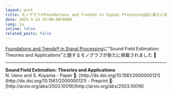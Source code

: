 ```yaml
---
layout: post
title: モノグラフがFoundations and Trends® in Signal Processing誌に新たに掲載されました 🎉 
date: 2025-3-14 10:00:00+0900
lang: ja
inline: false
related_posts: false
---
```


[Foundations and Trends® in Signal Processing](http://dx.doi.org/10.1561/2000000121)に"Sound Field Estimation: Theories and Applications"と題するモノグラフが新たに掲載されました 🎉 

***

<div style="font-weight:bolder">Sound Field Estimation: Theories and Applications</div>
N. Ueno and S. Koyama
- Paper 📝: [http://dx.doi.org/10.1561/2000000121](http://dx.doi.org/10.1561/2000000121)
- Preprint 📝: [http://arxiv.org/abs/2503.10016](http://arxiv.org/abs/2503.10016)

